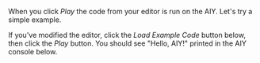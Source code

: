 When you click *Play* the code from your editor is run on the AIY. Let's try a
simple example.

If you've modified the editor, click the *Load Example Code* button below, then
click the *Play* button. You should see "Hello, AIY!" printed in the AIY
console below.

